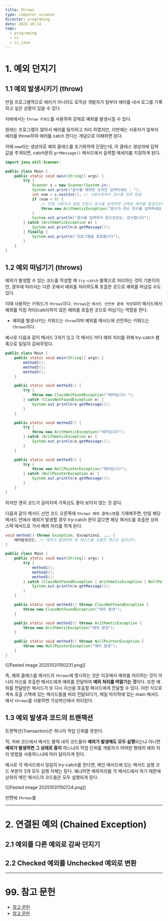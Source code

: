 ```yaml
---
title: throws
type: computer science
director: programing
date: 2025-10-14
tags:
  - programing
  - cs
  - cs_java
---
```

# 1. 예외 던지기

## 1.1 예외 발생시키기 (throw)

만일 프로그램적으로 에러가 아니라도 로직상 개발자가 일부러 에러를 내서 로그를 기록하고 싶은 상황이 있을 수 있다.

자바에서는 `throw 키워드`를 사용하여 강제로 예외를 발생시킬 수 있다.

원래는 프로그램이 알아서 에러를 탐지하고 처리 하였지만, 이번에는 사용자가 일부러 에러를 throw하여 에러를 catch 한다는 개념으로 이해하면 된다.

이때 `new`라는 생성자로 예외 클래스를 초기화하여 던졌는데, 이 클래스 생성자에 입력 값을 주게되면, catch문의 `grtMessage()` 메서드에서 출력할 메세지를 지정하게 된다.

```java
import java.util.Scanner;

public class Main {
    public static void main(String[] args) {
        try {
            Scanner s = new Scanner(System.in);
            System.out.print("음수를 제외한 숫자만 입력하세요 : ");
            int num = s.nextInt(); // 사용자로부터 정수를 입력 받음
            if (num < 0) {
                // 만일 사용자가 말을 안듣고 음수를 입력하면 강제로 에러를 발생시킨다.
                throw new ArithmeticException("음수가 아닌 양수를 입력하세요 !"); // ArithmeticException 예외 클래스 객체를 생성해 catch문으로 넘겨버린다고 생각하며 된다
            }
            System.out.println("음수를 입력하지 않으셨군요. 감사합니다");
        } catch (ArithmeticException e) {
            System.out.println(e.getMessage());
        } finally {
            System.out.println("프로그램을 종료합니다");
        }
    }
}
```

## 1.2 예외 떠넘기기 (throws)

예외가 발생할 수 있는 코드를 작성할 때 `try-catch` 블록으로 처리하는 것이 기본이지만, 경우에 따라서는 다른 곳에서 예외를 처리하도록 호출한 곳으로 예외를 떠넘길 수도 있다.

이때 사용하는 키워드가 `throws`이다. `throws`는 `메서드 선언부 끝에 작성`되어 메서드에서 예외를 직접 처리(catct)하지 않은 예외를 호출한 곳으로 떠넘기는 역할을 한다.

- 예외를 발생시키는 키워드는 `throw`이며 예외를 메서드에 선언하는 키워드는 `throws`이다.

예시로 다음과 같이 메서드 3개가 있고 각 메서드 마다 예외 처리를 위해 try-catch 블록으로 일일히 감싸주었다.

```java
public class Main {
    public static void main(String[] args) {
        method1();
        method2();
        method3();
    }

    public static void method1() {
        try {
            throw new ClassNotFoundException("에러입니다.");
        } catch (ClassNotFoundException e) {
            System.out.println(e.getMessage());
        }
    }

    public static void method2() {
        try {
            throw new ArithmeticException("에러입니다");
        } catch (ArithmeticException e) {
            System.out.println(e.getMessage());
        }
    }

    public static void method3() {
        try {
            throw new NullPointerException("에러입니다");
        } catch (NullPointerException e) {
            System.out.println(e.getMessage());
        }
    }
}
```

하지만 괜히 코드가 길어지며 가독성도 좋아 보이지 않는 것 같다.

다음과 같이 메서드 선언 코드 오른쪽에 `throws 예외 클래스명`을 기재해주면, 만일 해당 메서드 안에서 예외가 발생할 경우 try-catch 문이 없으면 해당 메서드를 호출한 상위 스택 메서드로 가서 예외 처리를 하게 된다.

```java
void method() throws Exception, Exception2, ... {	
    에러발생코드; // 예외가 발생하면 현 메소드를 호출한 쪽으로 올라간다.
}
```

```java
public class Main {
    public static void main(String[] args) {
        try {
            method1();
            method2();
            method3();
        } catch (ClassNotFoundException | ArithmeticException | NullPointerException e) {
            System.out.println(e.getMessage());
        }
    }

    public static void method1() throws ClassNotFoundException {
        throw new ClassNotFoundException("에러 발생");
    }

    public static void method2() throws ArithmeticException {
        throw new ArithmeticException("에러 발생");
    }

    public static void method3() throws NullPointerException {
        throw new NullPointerException("에러 발생");
    }
}
```

![[Pasted image 20251031150231.png]]

즉, 예외 클래스를 메서드의 `throws`에 명시하는 것은 이곳에서 예외를 처리하는 것이 아니라 자신을 호출한 메서드에게 예외를 전달하여 **예외 처리를 떠맡기는 것**이다. 또한 예외를 전달받은 메서드가 또 다시 자신을 호출할 메서드에게 전달할 수 있다. 이런 식으로 계속 호출 스택에 있는 메서드들을 따라 전달되다가, 제일 마지막에 있는 main 메서드에서 `throws`를 사용하면 가상머신에서 처리된다.

## 1.3 예외 발생과 코드의 트랜잭션

트랜잭션(Transaction)은 하나의 작업 단위를 뜻한다.

작, 자바 코드에서 메서드 블럭 내의 코드들이 **예외가 발생해도 모두 실행**되는냐 아니면 **예외가 발생하면 그 상태로 중지** 하느냐의 작업 단위를 개발자가 어떠한 형태의 예외 처리 방법을 사용하느냐에 따라 달라지게 된다.

예시로 각 메서드에서 일일히 try-catch를 한다면, 메인 메서드에 있는 메서드 실행 코드 부분이 3개 모두 실행 자체는 된다. 왜냐하면 예외처리를 각 메서드에서 하기 때문에 상위의 메인 메서드의 코드들은 모두 실행되게 된다.

![[Pasted image 20251031150724.png]]

반면에 `throws`를 

---
# 2. 연결된 예외 (Chained Exception)

## 2.1 예외를 다른 예외로 감싸 던지기

## 2.2 Checked 예외를 Unchecked 예외로 변환


---
# 99. 참고 문헌
- [참고 문헌](https://bvc12.tistory.com/196)
- [참고 문헌](https://inpa.tistory.com/entry/JAVA-%E2%98%95-%EC%98%88%EC%99%B8-%EB%8D%98%EC%A7%80%EA%B8%B0throw-%EC%98%88%EC%99%B8-%EC%97%B0%EA%B2%B0Chained-Exception)
